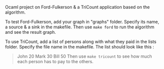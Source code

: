 Ocaml project on Ford-Fulkerson & a TriCount application based on the algorithm.

To test Ford-Fulkerson, add your graph in "graphs" folder. Specify its name, a source & a sink in the makefile. 
Then use `make ford` to run the algorithm and see the result graph.

To use TriCount, add a list of persons along with what they paid in the lists folder. Specify the file name in the makefile.
The list should look like this :
> John 20
> Mark 30
> Bill 50
Then use `make tricount` to see how much each person has to pay to the others.

